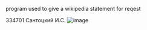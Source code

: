 program used to give a wikipedia statement for reqest

334701
Сантоцкий И.С.
![image](https://github.com/user-attachments/assets/99cb5c04-e40b-48d7-ae21-616582cf29d3)
